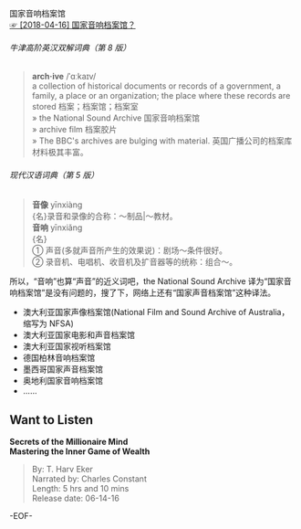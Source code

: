国家音响档案馆  
[☞ [2018-04-16] 国家音响档案馆？ ](https://mp.weixin.qq.com/s/BFMR2REMDevxByfNaVQX6w)    
  
###### 牛津高阶英汉双解词典（第 8 版）  
>**arch·ive** /ˈɑːkaɪv/  
a collection of historical documents or records of a government, a family, a place or an organization; the place where these records are stored 档案；档案馆；档案室  
» the National Sound Archive 国家音响档案馆  
» archive film 档案胶片  
» The BBC's archives are bulging with material. 英国广播公司的档案库材料极其丰富。  
  
###### 现代汉语词典（第 5 版）  
>**音像** yīnxiàng 　  
{名}录音和录像的合称：～制品|～教材。  
**音响** yīnxiǎng 　  
{名}  
① 声音(多就声音所产生的效果说)：剧场～条件很好。  
② 录音机、电唱机、收音机及扩音器等的统称：组合～。  
  
所以，“音响”也算“声音”的近义词吧，the National Sound Archive 译为“国家音响档案馆”是没有问题的，搜了下，网络上还有“国家声音档案馆”这种译法。  
  
- 澳大利亚国家声像档案馆(National Film and Sound Archive of Australia，缩写为 NFSA)  
- 澳大利亚国家电影和声音档案馆  
- 澳大利亚国家视听档案馆  
- 德国柏林音响档案馆  
- 墨西哥国家声音档案馆  
- 奥地利国家音响档案馆  
- ……  
  
## Want to Listen  
**Secrets of the Millionaire Mind  
Mastering the Inner Game of Wealth**  
>By: T. Harv Eker  
Narrated by: Charles Constant  
Length: 5 hrs and 10 mins  
Release date: 06-14-16  
  
-EOF-  
